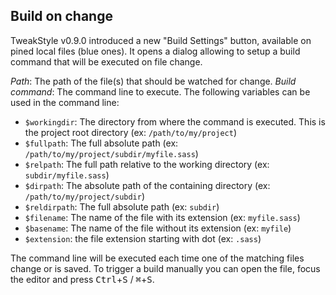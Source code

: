 ## Build on change

TweakStyle v0.9.0 introduced a new "Build Settings" button, available on pined local files (blue ones).
It opens a dialog allowing to setup a build command that will be executed on file change.

_Path_: The path of the file(s) that should be watched for change.
_Build command_: The command line to execute. The following variables can be used in the command line:
- `$workingdir`: The directory from where the command is executed. This is the project root directory (ex: `/path/to/my/project`)
- `$fullpath`: The full absolute path (ex: `/path/to/my/project/subdir/myfile.sass`)
- `$relpath`: The full path relative to the working directory (ex: `subdir/myfile.sass`)
- `$dirpath`: The absolute path of the containing directory (ex: `/path/to/my/project/subdir`)
- `$reldirpath`: The full absolute path (ex: `subdir`)
- `$filename`: The name of the file with its extension (ex: `myfile.sass`)
- `$basename`: The name of the file without its extension (ex: `myfile`)
- `$extension`: the file extension starting with dot (ex: `.sass`)

The command line will be executed each time one of the matching files change or is saved.
To trigger a build manually you can open the file, focus the editor and press <kbd>Ctrl</kbd>+<kbd>S</kbd> / <kbd>⌘</kbd>+<kbd>S</kbd>.